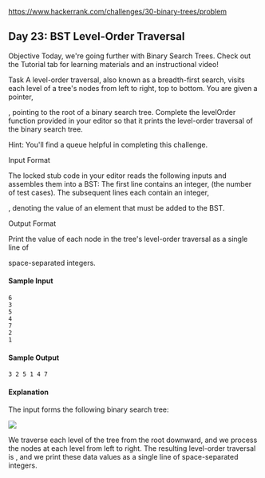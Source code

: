 https://www.hackerrank.com/challenges/30-binary-trees/problem

## Day 23: BST Level-Order Traversal

Objective
Today, we're going further with Binary Search Trees. Check out the Tutorial tab for learning materials and an instructional video!

Task
A level-order traversal, also known as a breadth-first search, visits each level of a tree's nodes from left to right, top to bottom. You are given a pointer,

, pointing to the root of a binary search tree. Complete the levelOrder function provided in your editor so that it prints the level-order traversal of the binary search tree.

Hint: You'll find a queue helpful in completing this challenge.

Input Format

The locked stub code in your editor reads the following inputs and assembles them into a BST:
The first line contains an integer,
(the number of test cases).
The subsequent lines each contain an integer,

, denoting the value of an element that must be added to the BST.

Output Format

Print the
value of each node in the tree's level-order traversal as a single line of

space-separated integers.

#### Sample Input
```
6
3
5
4
7
2
1
```
#### Sample Output
```
3 2 5 1 4 7 
```
#### Explanation

The input forms the following binary search tree:

![](https://github.com/andy489/Data_Structures_and_Algorithms_CPP/blob/master/assets/LOT%20BST%2001.png)

We traverse each level of the tree from the root downward, and we process the nodes at each level from left to right. The resulting level-order traversal is
, and we print these data values as a single line of space-separated integers.
